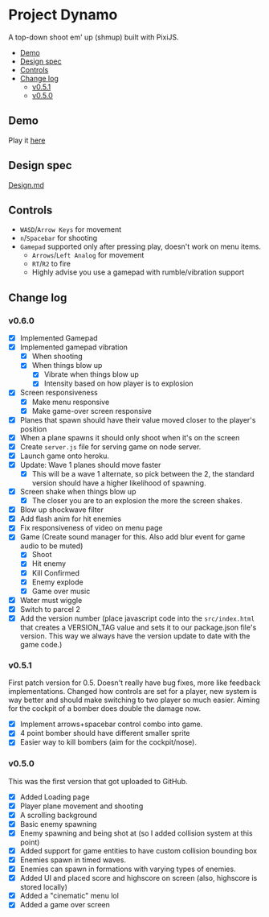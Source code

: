 # Project Dynamo

A top-down shoot em' up (shmup) built with PixiJS.

<!-- vscode-markdown-toc -->
* [Demo](#Demo)
* [Design spec](#Designspec)
* [Controls](#Controls)
* [Change log](#Changelog)
	* [v0.5.1](#v0.5.1)
	* [v0.5.0](#v0.5.0)

<!-- vscode-markdown-toc-config
	numbering=false
	autoSave=true
	/vscode-markdown-toc-config -->
<!-- /vscode-markdown-toc -->

## <a name='Demo'></a>Demo

Play it [here](https://dynamo-shmup.herokuapp.com/)

## <a name='Designspec'></a>Design spec

[Design.md](./Design.md)

## <a name='Controls'></a>Controls

- `WASD`/`Arrow Keys` for movement
- `n`/`Spacebar` for shooting
- `Gamepad` supported only after pressing play, doesn't work on menu items.
	- `Arrows`/`Left Analog` for movement
	- `RT`/`R2` to fire
	- Highly advise you use a gamepad with rumble/vibration support

## <a name='Changelog'></a>Change log

### <a name='v0.6.0'></a>v0.6.0

- [x] Implemented Gamepad
- [x] Implemented gamepad vibration
    - [x] When shooting
    - [x] When things blow up
        - [x] Vibrate when things blow up
        - [x] Intensity based on how player is to explosion
- [x] Screen responsiveness
    - [x] Make menu responsive
    - [x] Make game-over screen responsive
- [x] Planes that spawn should have their value moved closer to the player's position
- [x] When a plane spawns it should only shoot when it's on the screen
- [x] Create `server.js` file for serving game on node server.
- [x] Launch game onto heroku.
- [x] Update: Wave 1 planes should move faster
    - [x] This will be a wave 1 alternate, so pick between the 2, the standard version should have a higher likelihood of spawning.
- [x] Screen shake when things blow up
    - [x] The closer you are to an explosion the more the screen shakes.
- [x] Blow up shockwave filter
- [x] Add flash anim for hit enemies
- [x] Fix responsiveness of video on menu page
- [x] Game (Create sound manager for this. Also add blur event for game audio to be muted)
    - [x] Shoot
    - [x] Hit enemy
    - [x] Kill Confirmed
    - [x] Enemy explode
    - [x] Game over music
- [x] Water must wiggle
- [x] Switch to parcel 2
- [x] Add the version number (place javascript code into the `src/index.html` that creates a VERSION_TAG value and sets it to our package.json file's version. This way we always have the version update to date with the game code.)

### <a name='v0.5.1'></a>v0.5.1

First patch version for 0.5. Doesn't really have bug fixes, more like feedback implementations. Changed how controls are set for a player, new system is way better and should make switching to two player so much easier. Aiming for the cockpit of a bomber does double the damage now.

- [x] Implement arrows+spacebar control combo into game.
- [x] 4 point bomber should have different smaller sprite
- [x] Easier way to kill bombers (aim for the cockpit/nose).

### <a name='v0.5.0'></a>v0.5.0

This was the first version that got uploaded to GitHub.

- [x] Added Loading page
- [x] Player plane movement and shooting
- [x] A scrolling background
- [x] Basic enemy spawning
- [x] Enemy spawning and being shot at (so I added collision system at this point)
- [x] Added support for game entities to have custom collision bounding box
- [x] Enemies spawn in timed waves.
- [x] Enemies can spawn in formations with varying types of enemies.
- [x] Added UI and placed score and highscore on screen (also, highscore is stored locally)
- [x] Added a "cinematic" menu lol
- [x] Added a game over screen